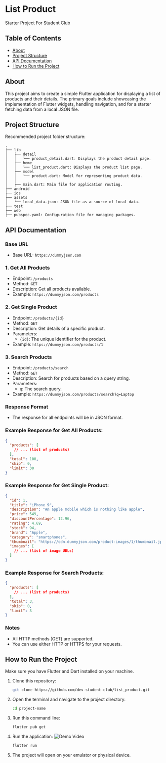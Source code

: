 # List Product

Starter Project For Student Club

## Table of Contents

- [About](#about)
- [Project Structure](#project-structure)
- [API Documentation](#api-documentation)
- [How to Run the Project](#how-to-run-the-project)

## About

This project aims to create a simple Flutter application for displaying a list of products and their details. The primary goals include showcasing the implementation of Flutter widgets, handling navigation, and for a starter fetching data from a local JSON file.

## Project Structure

Recommended project folder structure:

```
.
├── lib
│   ├── detail
│   │   └── product_detail.dart: Displays the product detail page.
│   ├── home
│   │   └── list_product.dart: Displays the product list page.
│   ├── model
│   │   └── product.dart: Model for representing product data.
│   │
│   ├── main.dart: Main file for application routing.
├── android
├── ios
├── assets
│   └── local_data.json: JSON file as a source of local data.
├── test
├── web
├── pubspec.yaml: Configuration file for managing packages.
```

## API Documentation

### Base URL
- Base URL: `https://dummyjson.com`

### 1. Get All Products
- Endpoint: `/products`
- Method: `GET`
- Description: Get all products available.
- Example: `https://dummyjson.com/products`

### 2. Get Single Product
- Endpoint: `/products/{id}`
- Method: `GET`
- Description: Get details of a specific product.
- Parameters:
  - `{id}`: The unique identifier for the product.
- Example: `https://dummyjson.com/products/1`

### 3. Search Products
- Endpoint: `/products/search`
- Method: `GET`
- Description: Search for products based on a query string.
- Parameters:
  - `q`: The search query.
- Example: `https://dummyjson.com/products/search?q=Laptop`

### Response Format
- The response for all endpoints will be in JSON format.

### Example Response for Get All Products:
```json
{
  "products": [
    // ... (list of products)
  ],
  "total": 100,
  "skip": 0,
  "limit": 30
}
```

### Example Response for Get Single Product:
```json
{
  "id": 1,
  "title": "iPhone 9",
  "description": "An apple mobile which is nothing like apple",
  "price": 549,
  "discountPercentage": 12.96,
  "rating": 4.69,
  "stock": 94,
  "brand": "Apple",
  "category": "smartphones",
  "thumbnail": "https://cdn.dummyjson.com/product-images/1/thumbnail.jpg",
  "images": [
    // ... (list of image URLs)
  ]
}
```

### Example Response for Search Products:
```json
{
  "products": [
    // ... (list of products)
  ],
  "total": 3,
  "skip": 0,
  "limit": 3
}
```

### Notes
- All HTTP methods (GET) are supported.
- You can use either HTTP or HTTPS for your requests.

## How to Run the Project

Make sure you have Flutter and Dart installed on your machine.

1. Clone this repository:

    ```bash
    git clone https://github.com/dev-student-club/list_product.git
    ```

2. Open the terminal and navigate to the project directory:

    ```bash
    cd project-name
    ```
    
3. Run this command line:

    ```bash
    flutter pub get
    ```

4. Run the application:
![Demo Video](assets/app_demo.gif)

    ```bash
    flutter run
    ```

5. The project will open on your emulator or physical device.

